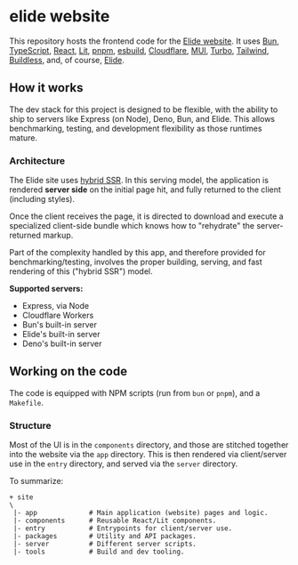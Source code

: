 # elide website

This repository hosts the frontend code for the [Elide website][0]. It uses [Bun][1], [TypeScript][2], [React][3], [Lit][13], [pnpm][4], [esbuild][5], [Cloudflare][6], [MUI][7], [Turbo][8], [Tailwind][9], [Buildless][10], and, of course, [Elide][11].

## How it works

The dev stack for this project is designed to be flexible, with the ability to ship to servers like Express (on Node), Deno, Bun, and Elide. This allows benchmarking, testing, and development flexibility as those runtimes mature.

### Architecture

The Elide site uses [hybrid SSR][12]. In this serving model, the application is rendered <b>server side</b> on the initial page hit, and fully returned to the client (including styles).

Once the client receives the page, it is directed to download and execute a specialized client-side bundle which knows how to "rehydrate" the server-returned markup.

Part of the complexity handled by this app, and therefore provided for benchmarking/testing, involves the proper building, serving, and fast rendering of this ("hybrid SSR") model.

**Supported servers:**

- Express, via Node
- Cloudflare Workers
- Bun's built-in server
- Elide's built-in server
- Deno's built-in server

## Working on the code

The code is equipped with NPM scripts (run from `bun` or `pnpm`), and a `Makefile`.

### Structure

Most of the UI is in the `components` directory, and those are stitched together into the website via the `app` directory. This is then rendered via client/server use in the `entry` directory, and served via the `server` directory.

To summarize:

```
+ site
\
 |- app             # Main application (website) pages and logic.
 |- components      # Reusable React/Lit components.
 |- entry           # Entrypoints for client/server use.
 |- packages        # Utility and API packages.
 |- server          # Different server scripts.
 |- tools           # Build and dev tooling.
```

[0]: https://elide.dev
[1]: https://bun.sh
[2]: https://www.typescriptlang.org/
[3]: https://react.dev
[4]: https://pnpm.io/
[5]: https://esbuild.github.io/
[6]: https://workers.cloudflare.com
[7]: https://mui.com
[8]: https://turbo.build
[9]: https://tailwindcss.com/
[10]: https://less.build
[11]: https://github.com/elide-dev
[12]: https://web.dev/rendering-on-the-web/#streaming-server-side-rendering-and-progressive-rehydration
[13]: https://lit.dev

